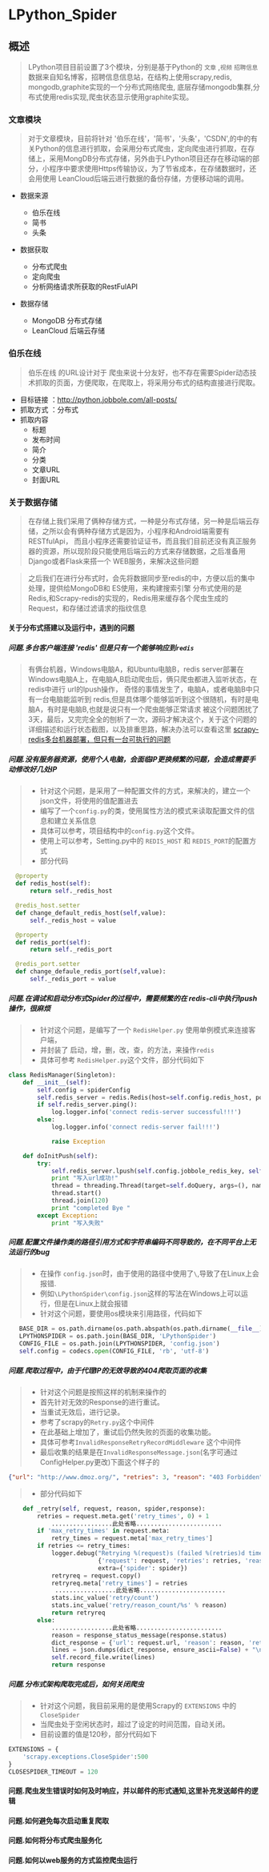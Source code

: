 # LPython_Spider

## 概述

> LPython项目目前设置了3个模块，分别是基于Python的 `文章`  ,`视频`  `招聘信息`数据来自知名博客，招聘信息信息站，在结构上使用scrapy,redis, mongodb,graphite实现的一个分布式网络爬虫,
底层存储mongodb集群,分布式使用redis实现,爬虫状态显示使用graphite实现。


### 文章模块
> 对于文章模块，目前将针对 '伯乐在线'，'简书'，'头条'，'CSDN',的中的有关Python的信息进行抓取，会采用分布式爬虫，定向爬虫进行抓取，在存储上，采用MongDB分布式存储，另外由于LPython项目还存在移动端的部分，小程序中要求使用Https传输协议，为了节省成本，在存储数据时，还会用使用 LeanCloud后端云进行数据的备份存储，方便移动端的调用。


* 数据来源
  * 伯乐在线
  * 简书
  * 头条

* 数据获取
  * 分布式爬虫
  * 定向爬虫
  * 分析网络请求所获取的RestFulAPI
  
* 数据存储
  * MongoDB 分布式存储
  * LeanCloud 后端云存储
  
### 伯乐在线

> 伯乐在线 的URL设计对于 爬虫来说十分友好，也不存在需要Spider动态技术抓取的页面，方便爬取，在爬取上，将采用分布式的结构直接进行爬取。

* 目标链接 ：http://python.jobbole.com/all-posts/
* 抓取方式 ：分布式
* 抓取内容 
   * 标题
   * 发布时间
   * 简介
   * 分类
   * 文章URL
   * 封面URL
   
### 关于数据存储
> 在存储上我们采用了俩种存储方式，一种是分布式存储，另一种是后端云存储，之所以会有俩种存储方式是因为，小程序和Android端需要有RESTfulApi，
而且小程序还需要验证证书，而且我们目前还没有真正服务器的资源，所以现阶段只能使用后端云的方式来存储数据，之后准备用Django或者Flask来搭一个
WEB服务，来解决这些问题

> 之后我们在进行分布式时，会先将数据同步至redis的中，方便以后的集中处理，提供给MongoDB和 ES使用，来构建搜索引擎
> 分布式使用的是 Redis,和Scrapy-redis的实现的，Redis用来缓存各个爬虫生成的Request，和存储过滤请求的指纹信息

#### 关于分布式搭建以及运行中，遇到的问题

##### 问题.多台客户端连接 'redis' 但是只有一个能够响应到`redis`
> 有俩台机器，Windows电脑A，和Ubuntu电脑B，redis server部署在 Windows电脑A上，在电脑A,B启动爬虫后，俩只爬虫都进入监听状态，在redis中进行 url的lpush操作，
奇怪的事情发生了，电脑A，或者电脑B中只有一台电脑能监听到 redis,但是具体哪个能够监听到这个很随机，有时是电脑A，有时是电脑B,也就是说只有一个爬虫能够正常请求
被这个问题困扰了3天，最后，又完完全全的刨析了一次，源码才解决这个，关于这个问题的详细描述和运行状态截图，以及排重思路，解决办法可以查看这里
[scrapy-redis多台机器部署，但只有一台可执行的问题](https://segmentfault.com/q/1010000012925625)

##### 问题.没有服务器资源，使用个人电脑，会面临IP更换频繁的问题，会造成需要手动修改好几处IP
> * 针对这个问题，是采用了一种配置文件的方式，来解决的，建立一个json文件，将使用的值配置进去
> * 编写了一个`config.py`的类，使用属性方法的模式来读取配置文件的信息和建立关系信息
> * 具体可以参考，项目结构中的`config.py`这个文件。
> * 使用上可以参考，Setting.py中的 `REDIS_HOST` 和 `REDIS_PORT`的配置方式
> * 部分代码
  
  ```python
    @property
    def redis_host(self):
        return self._redis_host

    @redis_host.setter
    def change_default_redis_host(self,value):
        self._redis_host = value

    @property
    def redis_port(self):
        return self._redis_port

    @redis_port.setter
    def change_defaule_redis_port(self,value):
        self._redis_port = value
`````
##### 问题.在调试和启动分布式Spider的过程中，需要频繁的在 redis-cli中执行lpush操作，很麻烦
> * 针对这个问题，是编写了一个 `RedisHelper.py` 使用单例模式来连接客户端，
> * 并封装了 启动，增，删，改，查，的方法，来操作`redis`
> * 具体可参考 `RedisHelper.py`这个文件，部分代码如下
```python
class RedisManager(Singleton):
    def __init__(self):
        self.config = spiderConfig
        self.redis_server = redis.Redis(host=self.config.redis_host, port=self.config.redis_port)
        if self.redis_server.ping():
            log.logger.info('connect redis-server successful!!!')
        else:
            log.logger.info('connect redis-server fail!!!')

            raise Exception

    def doInitPush(self):
        try:
            self.redis_server.lpush(self.config.jobbole_redis_key, self.config.jobbole_push_url)
            print "写入url成功!"
            thread = threading.Thread(target=self.doQuery, args=(), name='thread-redis')
            thread.start()
            thread.join(120)
            print "completed Bye "
        except Exception:
            print "写入失败"
```  
##### 问题.配置文件操作类的路径引用方式和字符串编码不同导致的，在不同平台上无法运行的bug
>* 在操作 `config.json`时，由于使用的路径中使用了`\`,导致了在Linux上会报错.
>* 例如`\LPythonSpider\config.json`这样的写法在Windows上可以运行，但是在Linux上就会报错
>* 针对这个问题，要使用os模块来引用路径，代码如下
```python
   BASE_DIR = os.path.dirname(os.path.abspath(os.path.dirname(__file__)))
   LPYTHONSPIDER = os.path.join(BASE_DIR, 'LPythonSpider')
   CONFIG_FILE = os.path.join(LPYTHONSPIDER, 'config.json')
   self.config = codecs.open(CONFIG_FILE, 'rb', 'utf-8')
```

##### 问题.爬取过程中，由于代理IP的无效导致的404爬取页面的收集
> * 针对这个问题是按照这样的机制来操作的
> * 首先针对无效的Response的进行重试。
> * 当重试无效后，进行记录。
> * 参考了scrapy的`Retry.py`这个中间件
> * 在此基础上增加了，重试后仍然失败的页面的收集功能。
> * 具体可参考`InvalidResponseRetryRecordMiddleware` 这个中间件
> * 最后收集的结果是在`InvalidResponseMessage.json`(名字可通过ConfigHelper.py更改)下面这个样子的
```json
{"url": "http://www.dmoz.org/", "retries": 3, "reason": "403 Forbidden"}

```
> * 部分代码如下
```python
    def _retry(self, request, reason, spider,response):
        retries = request.meta.get('retry_times', 0) + 1
            .................此处省略........................
        if 'max_retry_times' in request.meta:
            retry_times = request.meta['max_retry_times']
        if retries <= retry_times:
            logger.debug("Retrying %(request)s (failed %(retries)d times): %(reason)s",
                         {'request': request, 'retries': retries, 'reason': reason},
                         extra={'spider': spider})
            retryreq = request.copy()
            retryreq.meta['retry_times'] = retries   
             .................此处省略........................
            stats.inc_value('retry/count')
            stats.inc_value('retry/reason_count/%s' % reason)
            return retryreq
        else:
            .................此处省略........................
            reason = response_status_message(response.status)
            dict_response = {'url': request.url, 'reason': reason, 'retries': retries}
            lines = json.dumps(dict_response, ensure_ascii=False) + "\n"
            self.record_file.write(lines)
            return response
```




#####  问题.分布式架构爬取完成后，如何关闭爬虫
>* 针对这个问题，我目前采用的是使用Scrapy的 `EXTENSIONS` 中的`CloseSpider`
>* 当爬虫处于空闲状态时，超过了设定的时间范围，自动关闭。
>* 目前设置的值是120秒，部分代码如下
```python
EXTENSIONS = {
    'scrapy.exceptions.CloseSpider':500
}
CLOSESPIDER_TIMEOUT = 120
```
    
#### 问题.爬虫发生错误时如何及时响应，并以邮件的形式通知,这里补充发送邮件的逻辑

#### 问题.如何避免每次启动重复爬取

#### 问题.如何将分布式爬虫服务化

#### 问题.如何以web服务的方式监控爬虫运行
  
 
